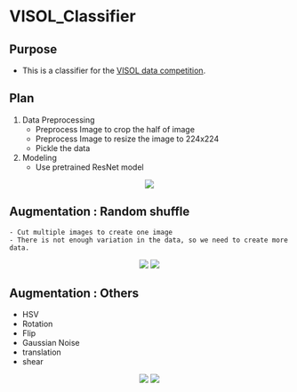 # VISOL_Classifier

## Purpose
- This is a classifier for the [VISOL data competition](https://dacon.io/competitions/official/236107/overview/description).
## Plan
1. Data Preprocessing
    - Preprocess Image to crop the half of image
    - Preprocess Image to resize the image to 224x224
    - Pickle the data
2. Modeling
    - Use pretrained ResNet model

<p align="center">
  <img src="https://github.com/MinTagg/VISOL_Classifier/assets/98318559/7df47c76-3850-4b60-bb40-c2e059c46a6a">
</p>

## Augmentation : Random shuffle
    - Cut multiple images to create one image
    - There is not enough variation in the data, so we need to create more data.
<p align="middle">
  <img src="https://github.com/MinTagg/VISOL_Classifier/assets/98318559/0b7aadcd-018a-4a87-a716-0295f74830c6">
  <img src="https://github.com/MinTagg/VISOL_Classifier/assets/98318559/51693b80-9227-487e-96f4-3b452347def2">
</p>

## Augmentation : Others
  - HSV
  - Rotation
  - Flip
  - Gaussian Noise
  - translation
  - shear

<p align="middle">
  <img src="hhttps://github.com/MinTagg/VISOL_Classifier/assets/98318559/059fa8d3-d861-409a-9ec0-ec7515a7ec17">
  <img src="https://github.com/MinTagg/VISOL_Classifier/assets/98318559/9a4ed712-2c88-49d7-80c9-d6ad4d86cf37">
</p>



